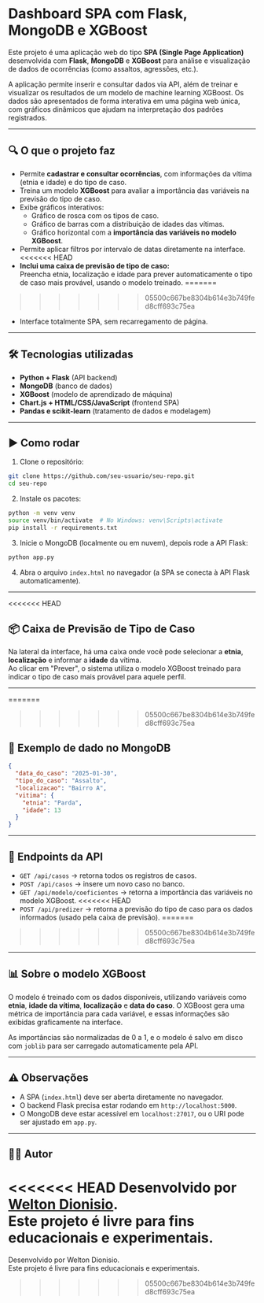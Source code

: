 # Dashboard SPA com Flask, MongoDB e XGBoost

Este projeto é uma aplicação web do tipo **SPA (Single Page Application)** desenvolvida com **Flask**, **MongoDB** e **XGBoost** para análise e visualização de dados de ocorrências (como assaltos, agressões, etc.).

A aplicação permite inserir e consultar dados via API, além de treinar e visualizar os resultados de um modelo de machine learning XGBoost. Os dados são apresentados de forma interativa em uma página web única, com gráficos dinâmicos que ajudam na interpretação dos padrões registrados.

---

## 🔍 O que o projeto faz

- Permite **cadastrar e consultar ocorrências**, com informações da vítima (etnia e idade) e do tipo de caso.
- Treina um modelo **XGBoost** para avaliar a importância das variáveis na previsão do tipo de caso.
- Exibe gráficos interativos:
  - Gráfico de rosca com os tipos de caso.
  - Gráfico de barras com a distribuição de idades das vítimas.
  - Gráfico horizontal com a **importância das variáveis no modelo XGBoost**.
- Permite aplicar filtros por intervalo de datas diretamente na interface.
<<<<<<< HEAD
- **Inclui uma caixa de previsão de tipo de caso:**  
  Preencha etnia, localização e idade para prever automaticamente o tipo de caso mais provável, usando o modelo treinado.
=======
>>>>>>> 05500c667be8304b614e3b749fed8cff693c75ea
- Interface totalmente SPA, sem recarregamento de página.

---

## 🛠 Tecnologias utilizadas

- **Python + Flask** (API backend)
- **MongoDB** (banco de dados)
- **XGBoost** (modelo de aprendizado de máquina)
- **Chart.js + HTML/CSS/JavaScript** (frontend SPA)
- **Pandas e scikit-learn** (tratamento de dados e modelagem)

---

## ▶️ Como rodar

1. Clone o repositório:

```bash
git clone https://github.com/seu-usuario/seu-repo.git
cd seu-repo
```

2. Instale os pacotes:

```bash
python -m venv venv
source venv/bin/activate  # No Windows: venv\Scripts\activate
pip install -r requirements.txt
```

3. Inicie o MongoDB (localmente ou em nuvem), depois rode a API Flask:

```bash
python app.py
```

4. Abra o arquivo `index.html` no navegador (a SPA se conecta à API Flask automaticamente).

---

<<<<<<< HEAD
## 📦 Caixa de Previsão de Tipo de Caso

Na lateral da interface, há uma caixa onde você pode selecionar a **etnia**, **localização** e informar a **idade** da vítima.  
Ao clicar em "Prever", o sistema utiliza o modelo XGBoost treinado para indicar o tipo de caso mais provável para aquele perfil.

---

=======
>>>>>>> 05500c667be8304b614e3b749fed8cff693c75ea
## 📁 Exemplo de dado no MongoDB

```json
{
  "data_do_caso": "2025-01-30",
  "tipo_do_caso": "Assalto",
  "localizacao": "Bairro A",
  "vitima": {
    "etnia": "Parda",
    "idade": 13
  }
}
```

---

## 🔎 Endpoints da API

- `GET /api/casos` → retorna todos os registros de casos.
- `POST /api/casos` → insere um novo caso no banco.
- `GET /api/modelo/coeficientes` → retorna a importância das variáveis no modelo XGBoost.
<<<<<<< HEAD
- `POST /api/predizer` → retorna a previsão do tipo de caso para os dados informados (usado pela caixa de previsão).
=======
>>>>>>> 05500c667be8304b614e3b749fed8cff693c75ea

---

## 📊 Sobre o modelo XGBoost

O modelo é treinado com os dados disponíveis, utilizando variáveis como **etnia**, **idade da vítima**, **localização** e **data do caso**. O XGBoost gera uma métrica de importância para cada variável, e essas informações são exibidas graficamente na interface.

As importâncias são normalizadas de 0 a 1, e o modelo é salvo em disco com `joblib` para ser carregado automaticamente pela API.

---

## ⚠️ Observações

- A SPA (`index.html`) deve ser aberta diretamente no navegador.
- O backend Flask precisa estar rodando em `http://localhost:5000`.
- O MongoDB deve estar acessível em `localhost:27017`, ou o URI pode ser ajustado em `app.py`.

---

## 🧑‍💻 Autor

<<<<<<< HEAD
Desenvolvido por [Welton Dionisio](https://github.com/weltondionisio).  
Este projeto é livre para fins educacionais e experimentais.
=======
Desenvolvido por Welton Dionisio.  
Este projeto é livre para fins educacionais e experimentais.
>>>>>>> 05500c667be8304b614e3b749fed8cff693c75ea
